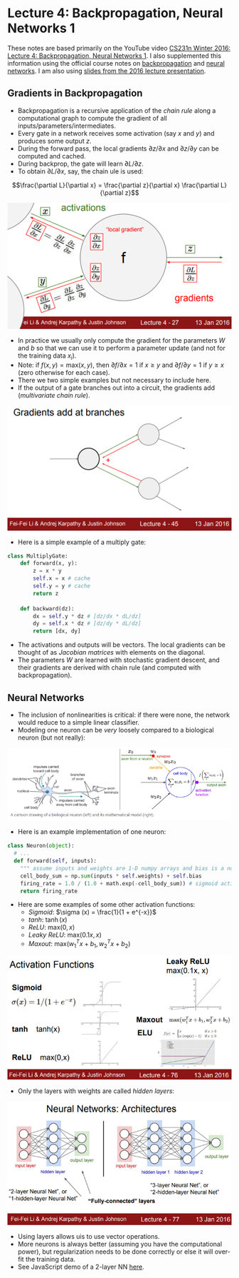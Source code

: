 # Lecture 4: Backpropagation, Neural Networks 1
These notes are based primarily on the YouTube video [CS231n Winter 2016: Lecture 4: Backpropagation, Neural Networks 1][youtube]. I also  supplemented this information using the official course notes on [backpropagation][cs231n-l2-1] and [neural networks][cs231n-l2-2]. I am also using [slides from the 2016 lecture presentation][slides].

## Gradients in Backpropagation
- Backpropagation is a recursive application of the *chain rule* along a computational graph to compute the gradient of all inputs/parameters/intermediates.
- Every gate in a network receives some activation (say $x$ and $y$) and produces some output $z$.
- During the forward pass, the local gradients $\partial z/\partial x$ and $\partial z/\partial y$ can be computed and cached.
- During backprop, the gate will learn $\partial L/\partial z$.
- To obtain $\partial L/\partial x$, say, the chain ule is used:

$$\frac{\partial L}{\partial x} = \frac{\partial z}{\partial x} \frac{\partial L}{\partial z}$$

![Local gradients at a node](./images/img1.png)

- In practice we usually only compute the gradient for the parameters $W$ and $b$ so that we can use it to perform a parameter update (and not for the training data $x_i$).
- Note: if $f(x,y) = \text{max}(x,y)$, then $\partial f/\partial x = 1$ if $x \ge y$ and $\partial f/\partial y = 1$ if $y \ge x$ (zero otherwise for each case).
- There we two simple examples but not necessary to include here.
- If the output of a gate branches out into a circuit, the gradients add (*multivariate chain rule*).

![Local gradients at a node](./images/img2.png)

- Here is a simple example of a multiply gate:

```python
class MultiplyGate:
    def forward(x, y):
        z = x * y
        self.x = x # cache
        self.y = y # cache
        return z

    def backward(dz):
        dx = self.y * dz # [dz/dx * dL/dz]
        dy = self.x * dz # [dz/dy * dL/dz]
        return [dx, dy]
```

- The activations and outputs will be vectors. The local gradients can be thought of as *Jacobian matrices* with elements on the diagonal.
- The parameters $W$ are learned with stochastic gradient descent, and their gradients are derived with chain rule (and computed with backpropagation).

## Neural Networks
- The inclusion of nonlinearities is critical: if there were none, the network would reduce to a simple linear classifier.
- Modeling one neuron can be *very* loosely compared to a biological neuron (but not really):

![One neuron](./images/img3.png)

- Here is an example implementation of one neuron:

```python
class Neuron(object):
  # ... 
  def forward(self, inputs):
    """ assume inputs and weights are 1-D numpy arrays and bias is a number """
    cell_body_sum = np.sum(inputs * self.weights) + self.bias
    firing_rate = 1.0 / (1.0 + math.exp(-cell_body_sum)) # sigmoid activation function
    return firing_rate
```

- Here are some examples of some other activation functions:
    - *Sigmoid*: $\sigma (x) = \frac{1}{1 + e^{-x}}$
    - *tanh*: $\tanh(x)$
    - *ReLU*: $\text{max}(0, x)$
    - *Leaky ReLU*: $\text{max}(0.1x, x)$
    - *Maxout*: $\text{max}(w_1^Tx + b_1, w_2^Tx + b_2)$

![Activation functions](./images/img4.png)

- Only the layers with weights are called *hidden layers*:

![Hidden layers](./images/img5.png)

- Using layers allows uis to use vector operations.
- More neurons is always better (assuming you have the computational power), but regularization needs to be done correctly or else it will over-fit the training data.
- See JavaScript demo of a 2-layer NN [here](https://cs.stanford.edu/people/karpathy/convnetjs/demo/classify2d.html).

[youtube]:https://youtu.be/i94OvYb6noo?si=JITp3WDXwvp2xmEv
[cs231n-l2-1]:https://cs231n.github.io/optimization-2/
[cs231n-l2-2]: https://cs231n.github.io/neural-networks-1/
[slides]:http://cs231n.stanford.edu/slides/2016/